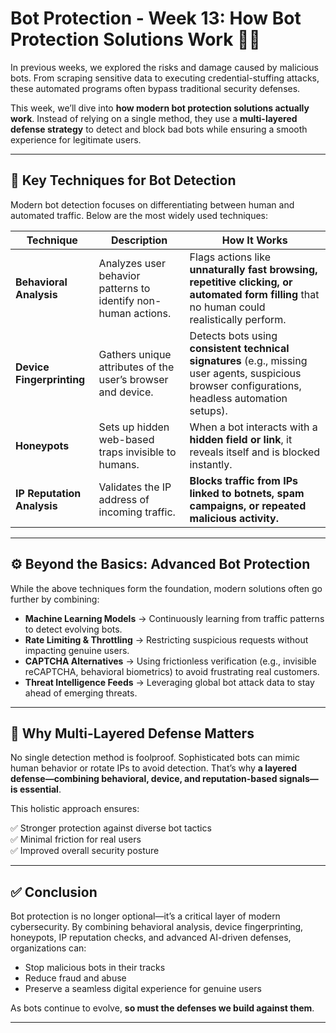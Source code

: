 # Bot Protection - Week 13: How Bot Protection Solutions Work 🕵️‍♂️

In previous weeks, we explored the risks and damage caused by malicious bots. From scraping sensitive data to executing credential-stuffing attacks, these automated programs often bypass traditional security defenses.  

This week, we’ll dive into **how modern bot protection solutions actually work**. Instead of relying on a single method, they use a **multi-layered defense strategy** to detect and block bad bots while ensuring a smooth experience for legitimate users.  

---

## 🔑 Key Techniques for Bot Detection  

Modern bot detection focuses on differentiating between human and automated traffic. Below are the most widely used techniques:

| Technique              | Description                                                   | How It Works                                                                 |
|------------------------|---------------------------------------------------------------|------------------------------------------------------------------------------|
| **Behavioral Analysis** | Analyzes user behavior patterns to identify non-human actions. | Flags actions like **unnaturally fast browsing, repetitive clicking, or automated form filling** that no human could realistically perform. |
| **Device Fingerprinting** | Gathers unique attributes of the user’s browser and device.   | Detects bots using **consistent technical signatures** (e.g., missing user agents, suspicious browser configurations, headless automation setups). |
| **Honeypots**           | Sets up hidden web-based traps invisible to humans.           | When a bot interacts with a **hidden field or link**, it reveals itself and is blocked instantly. |
| **IP Reputation Analysis** | Validates the IP address of incoming traffic.                | **Blocks traffic from IPs linked to botnets, spam campaigns, or repeated malicious activity.** |

---

## ⚙️ Beyond the Basics: Advanced Bot Protection  

While the above techniques form the foundation, modern solutions often go further by combining:  

- **Machine Learning Models** → Continuously learning from traffic patterns to detect evolving bots.  
- **Rate Limiting & Throttling** → Restricting suspicious requests without impacting genuine users.  
- **CAPTCHA Alternatives** → Using frictionless verification (e.g., invisible reCAPTCHA, behavioral biometrics) to avoid frustrating real customers.  
- **Threat Intelligence Feeds** → Leveraging global bot attack data to stay ahead of emerging threats.  

---

## 🚀 Why Multi-Layered Defense Matters  

No single detection method is foolproof. Sophisticated bots can mimic human behavior or rotate IPs to avoid detection. That’s why **a layered defense—combining behavioral, device, and reputation-based signals—is essential**.  

This holistic approach ensures:  

✅ Stronger protection against diverse bot tactics  
✅ Minimal friction for real users  
✅ Improved overall security posture  

---

## ✅ Conclusion  

Bot protection is no longer optional—it’s a critical layer of modern cybersecurity. By combining behavioral analysis, device fingerprinting, honeypots, IP reputation checks, and advanced AI-driven defenses, organizations can:  

- Stop malicious bots in their tracks  
- Reduce fraud and abuse  
- Preserve a seamless digital experience for genuine users  

As bots continue to evolve, **so must the defenses we build against them**.  

---

